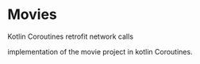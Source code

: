 # Movies
Kotlin Coroutines retrofit network calls<br>

implementation of the movie project in kotlin Coroutines.
